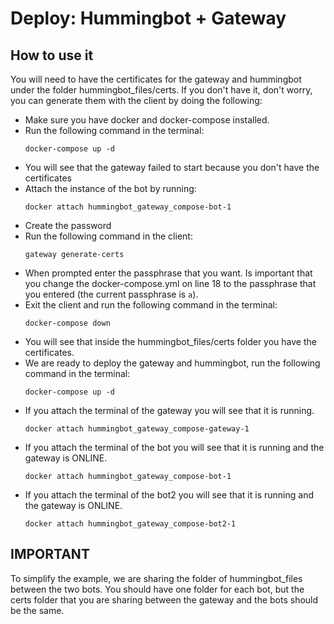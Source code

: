 # Deploy: Hummingbot + Gateway

## How to use it
You will need to have the certificates for the gateway and hummingbot under the folder hummingbot_files/certs.
If you don't have it, don't worry, you can generate them with the client by doing the following:
- Make sure you have docker and docker-compose installed.
- Run the following command in the terminal:
    ```
    docker-compose up -d
    ```
- You will see that the gateway failed to start because you don't have the certificates
- Attach the instance of the bot by running:
    ```
    docker attach hummingbot_gateway_compose-bot-1
    ```
- Create the password
- Run the following command in the client:
    ```
    gateway generate-certs
    ```
- When prompted enter the passphrase that you want. Is important that you change the docker-compose.yml on line 18 to the passphrase that you entered (the current passphrase is `a`).
- Exit the client and run the following command in the terminal:
    ```
    docker-compose down
    ```
- You will see that inside the hummingbot_files/certs folder you have the certificates.
- We are ready to deploy the gateway and hummingbot, run the following command in the terminal:
    ```
    docker-compose up -d
    ```
- If you attach the terminal of the gateway you will see that it is running.
    ```
    docker attach hummingbot_gateway_compose-gateway-1
    ```
- If you attach the terminal of the bot you will see that it is running and the gateway is ONLINE.
    ```
    docker attach hummingbot_gateway_compose-bot-1
    ```
- If you attach the terminal of the bot2 you will see that it is running and the gateway is ONLINE.
    ```
    docker attach hummingbot_gateway_compose-bot2-1
    ```
  
## IMPORTANT

To simplify the example, we are sharing the folder of hummingbot_files between the two bots. You should have one folder for each bot,
but the certs folder that you are sharing between the gateway and the bots should be the same.
